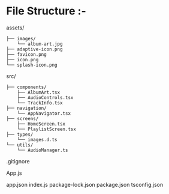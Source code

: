 # File Structure :-

assets/

    ├── images/
        └── album-art.jpg
    ├── adaptive-icon.png
    ├── favicon.png
    ├── icon.png
    └── splash-icon.png
src/

    ├── components/
        ├── AlbumArt.tsx
        ├── AudioControls.tsx
        └── TrackInfo.tsx
    ├── navigation/
        └── AppNavigator.tsx
    ├── screens/
        ├── HomeScreen.tsx
        └── PlaylistScreen.tsx
    ├── types/
        └── images.d.ts
    └── utils/
        └── AudioManager.ts
.gitignore

App.js

app.json
index.js
package-lock.json
package.json
tsconfig.json

